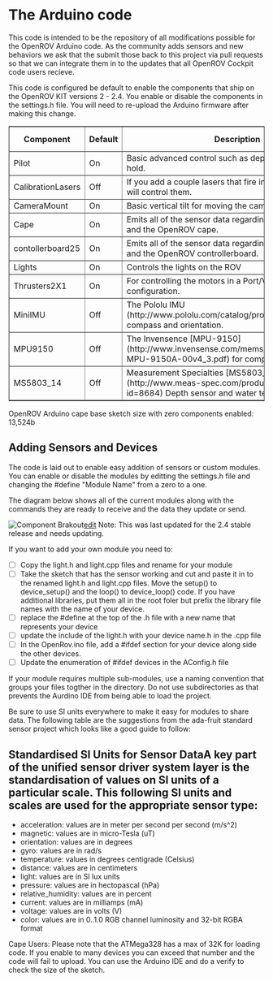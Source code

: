 The Arduino code
================

This code is intended to be the repository of all modifications possible for the OpenROV Arduino code.  As the community adds sensors and new behaviors we ask that the submit those back to this project via pull requests so that we can integrate them in to the updates that all OpenROV Cockpit code users recieve.  

This code is configured be default to enable the components that ship on the OpenROV KIT versions 2 - 2.4.  You enable or disable the components in the settings.h file. You will need to re-upload the Arduino firmware after making this change.

<table border=1>
    <tr>
        <th>Component</th><th>Default</th><th>Description</th><th>Size</th><th>Memory Used</th>       
    </tr>
    <tr>
        <td>Pilot</td>
        <td>On</td>
        <td>Basic advanced control such as depth hold and heading hold.</td>
        <td>58b</td>
        <td>tbd</td>        
    </tr>
    <tr>
        <td>CalibrationLasers</td>
        <td>Off</td>
        <td>If you add a couple lasers that fire in parallel this module will control them.</td>
        <td>460b</td>
        <td>tbd</td>            
    </tr>
    <tr>
        <td>CameraMount</td>
        <td>On</td>
        <td>Basic vertical tilt for moving the camera</td>
        <td>1,034b</td>
        <td>tbd</td>       
    </tr>
    <tr>
        <td>Cape</td>
        <td>On</td>
        <td>Emits all of the sensor data regarding the ATMEGA328 and the OpenROV cape.</td>
        <td>970b</td>
        <td>tbd</td>            
    </tr>
    <tr>
        <td>contollerboard25</td>
        <td>On</td>
        <td>Emits all of the sensor data regarding the ATMEGA2560 and the OpenROV controllerboard.</td>
        <td>tbd</td>
        <td>tbd</td>            
    </tr>    
    <tr>
        <td>Lights</td>
        <td>On</td>
        <td>Controls the lights on the ROV</td>
        <td>460b</td>
        <td>tbd</td>            
    </tr>
    <tr>
        <td>Thrusters2X1</td>
        <td>On</td>
        <td>For controlling the motors in a Port/Vertical/Starboard configuration.</td>
        <td>2,314b</td>
        <td>tbd</td>            
    </tr>    
    <tr>
        <td>MiniIMU</td>
        <td>Off</td>
        <td>The Pololu IMU (http://www.pololu.com/catalog/product/1268) for compass and orientation.</td>
        <td>10,122b</td>
        <td>tbd</td>            
    </tr>
    <tr>
        <td>MPU9150</td>
        <td>Off</td>
        <td>The Invensence [MPU-9150](http://www.invensense.com/mems/gyro/documents/PS-MPU-9150A-00v4_3.pdf) for compass and orientation.</td>
        <td>tbd</td>
        <td>tbd</td>            
    </tr>
    <tr>
        <td>MS5803_14</td>
        <td>Off</td>
        <td>Measurement Specialties [MS5803_14] (http://www.meas-spec.com/product/t_product.aspx?id=8684) Depth sensor and water temperature sensor.</td>
        <td>tbd</td>
        <td>tbd</td>            
    </tr>  
</table>
OpenROV Arduino cape base sketch size with zero components enabled: 13,524b


Adding Sensors and Devices
--------------------------

The code is laid out to enable easy addition of sensors or custom modules.  You can enable or disable the modules by editting the settings.h file and changing the #define "Module Name" from a zero to a one.

The diagram below shows all of the current modules along with the commands they are ready to receive and the data they update or send.

![Component Brakout](http://yuml.med94c04de "Major areas of the Arduino code")[edit](http://yuml.me/edit/e626013d)
Note: This was last updated for the 2.4 stable release and needs updating.

If you want to add your own module you need to:

- [ ] Copy the light.h and light.cpp files and rename for your module
- [ ] Take the sketch that has the sensor working and cut and paste it in to the renamed light.h and light.cpp files.  Move the setup() to device_setup() and the loop() to device_loop() code.  If you have additional libraries, put them all in the root foler but prefix the library file names with the name of your device.
- [ ] replace the #define at the top of the .h file with a new name that represents your device
- [ ] update the include of the light.h with your device name.h in the .cpp file
- [ ] In the OpenRov.ino file, add a #ifdef section for your device along side the other devices.
- [ ] Update the enumeration of #ifdef devices in the AConfig.h file

If your module requires multiple sub-modules, use a naming convention that groups your files togther in the directory. Do not use subdirectories as that prevents the Aurdino IDE from being able to load the project.

Be sure to use SI units everywhere to make it easy for modules to share data. The following table are the suggestions from the ada-fruit standard sensor project which looks like a good guide to follow:

Standardised SI Units for Sensor DataA key part of the unified sensor driver system layer is the standardisation of values on SI units of a particular scale. This following SI units and scales are used for the appropriate sensor type:
--------------------------

- acceleration: values are in meter per second per second (m/s^2)
- magnetic: values are in micro-Tesla (uT)
- orientation: values are in degrees
- gyro: values are in rad/s
- temperature: values in degrees centigrade (Celsius)
- distance: values are in centimeters
- light: values are in SI lux units
- pressure: values are in hectopascal (hPa)
- relative_humidity: values are in percent
- current: values are in milliamps (mA)
- voltage: values are in volts (V)
- color: values are in 0..1.0 RGB channel luminosity and 32-bit RGBA format
 
Cape Users: Please note that the ATMega328 has a max of 32K for loading code.  If you enable to many devices you can exceed that number and the code will fail to upload.  You can use the Arduino IDE and do a verify to check the size of the sketch.
